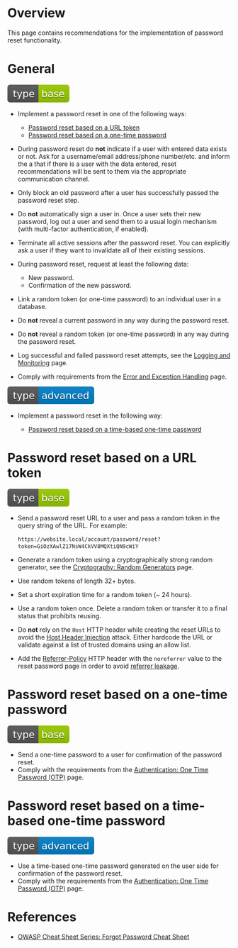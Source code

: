 # Overview

This page contains recommendations for the implementation of password reset functionality.

# General

<div align="left">
<img src="/.gitbook/assets/type-base-icon.svg">
</div>

- Implement a password reset in one of the following ways:

    - [Password reset based on a URL token](#password-reset-based-on-a-url-token)
    - [Password reset based on a one-time password](#password-reset-based-on-a-one-time-password)

- During password reset do **not** indicate if a user with entered data exists or not. Ask for a username/email address/phone number/etc. and inform the a that if there is a user with the data entered, reset recommendations will be sent to them via the appropriate communication channel.
- Only block an old password after a user has successfully passed the password reset step.
- Do **not** automatically sign a user in. Once a user sets their new password, log out a user and send them to a usual login mechanism (with multi-factor authentication, if enabled).
- Terminate all active sessions after the password reset. You can explicitly ask a user if they want to invalidate all of their existing sessions.
- During password reset, request at least the following data:

    - New password.
    - Confirmation of the new password.

- Link a random token (or one-time password) to an individual user in a database.
- Do **not** reveal a current password in any way during the password reset.
- Do **not** reveal a random token (or one-time password) in any way during the password reset.
- Log successful and failed password reset attempts, see the [Logging and Monitoring](/Web%20Application/Logging%20and%20Monitoring/README.md) page.
- Comply with requirements from the [Error and Exception Handling](/Web%20Application/Error%20and%20Exception%20Handling/README.md) page.

<div align="left">
<img src="/.gitbook/assets/type-advanced-icon.svg">
</div>

- Implement a password reset in the following way:

    - [Password reset based on a time-based one-time password](#password-reset-based-on-a-time-based-one-time-password)

# Password reset based on a URL token

<div align="left">
<img src="/.gitbook/assets/type-base-icon.svg">
</div>

- Send a password reset URL to a user and pass a random token in the query string of the URL. For example:

    ```
    https://website.local/account/password/reset?token=GiOzXAwlZ17NsW4CkVV8MQXtiQN9cWiY
    ```

- Generate a random token using a cryptographically strong random generator, see the [Cryptography: Random Generators](/Web%20Application/Cryptography/Random%20Generators/README.md) page.
- Use random tokens of length 32+ bytes.
- Set a short expiration time for a random token (~ 24 hours).
- Use a random token once. Delete a random token or transfer it to a final status that prohibits reusing.
- Do **not** rely on the `Host` HTTP header while creating the reset URLs to avoid the [Host Header Injection](https://owasp.org/www-project-web-security-testing-guide/stable/4-Web_Application_Security_Testing/07-Input_Validation_Testing/17-Testing_for_Host_Header_Injection) attack. Either hardcode the URL or validate against a list of trusted domains using an allow list.
- Add the [Referrer-Policy](https://developer.mozilla.org/en-US/docs/Web/HTTP/Headers/Referrer-Policy) HTTP header with the `noreferrer` value to the reset password page in order to avoid [referrer leakage](https://portswigger.net/kb/issues/00500400_cross-domain-referer-leakage).

# Password reset based on a one-time password

<div align="left">
<img src="/.gitbook/assets/type-base-icon.svg">
</div>

- Send a one-time password to a user for confirmation of the password reset.
- Comply with the requirements from the [Authentication: One Time Password (OTP)](/Web%20Application/Authentication/One%20Time%20Password%20(OTP)/README.md) page.

# Password reset based on a time-based one-time password

<div align="left">
<img src="/.gitbook/assets/type-advanced-icon.svg">
</div>

- Use a time-based one-time password generated on the user side for confirmation of the password reset.
- Comply with the requirements from the [Authentication: One Time Password (OTP)](/Web%20Application/Authentication/One%20Time%20Password%20(OTP)/README.md) page.

# References

- [OWASP Cheat Sheet Series: Forgot Password Cheat Sheet](https://cheatsheetseries.owasp.org/cheatsheets/Forgot_Password_Cheat_Sheet.html)
